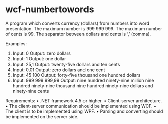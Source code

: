 # wcf-numbertowords

A program which converts currency (dollars) from numbers into word presentation.
The maximum number is 999 999 999.
The maximum number of cents is 99.
The separator between dollars and cents is ‘,’ (comma).

Examples:
1. Input: 0 Output: zero dollars
2. Input: 1 Output: one dollar
3. Input: 25,1 Output: twenty-five dollars and ten cents
4. Input: 0,01 Output: zero dollars and one cent
5. Input: 45 100 Output: forty-five thousand one hundred dollars
6. Input: 999 999 999,99 Output: nine hundred ninety-nine million nine hundred
ninety-nine thousand nine hundred ninety-nine dollars and ninety-nine cents

Requirements:
• .NET framework 4.5 or higher.
• Client-server architecture.
• The client-server communication should be implemented using WCF.
• The client is to be implemented using WPF.
• Parsing and converting should be implemented on the server side.
